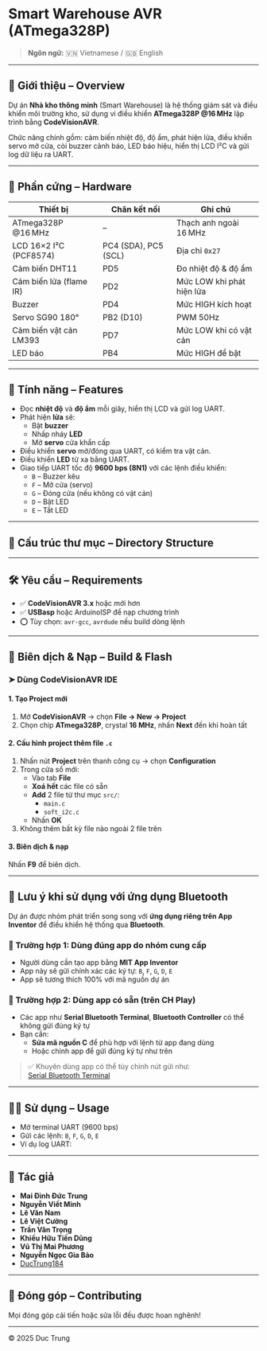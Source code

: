 # Smart Warehouse AVR (ATmega328P)

> **Ngôn ngữ:** 🇻🇳 Vietnamese / 🇬🇧 English

---

## 📌 Giới thiệu – Overview

Dự án **Nhà kho thông minh** (Smart Warehouse) là hệ thống giám sát và điều khiển môi trường kho, sử dụng vi điều khiển **ATmega328P @16 MHz** lập trình bằng **CodeVisionAVR**.

Chức năng chính gồm: cảm biến nhiệt độ, độ ẩm, phát hiện lửa, điều khiển servo mở cửa, còi buzzer cảnh báo, LED báo hiệu, hiển thị LCD I²C và gửi log dữ liệu ra UART.

---

## 🧰 Phần cứng – Hardware

| Thiết bị                  | Chân kết nối         | Ghi chú                         |
|--------------------------|----------------------|----------------------------------|
| ATmega328P @16 MHz       | –                    | Thạch anh ngoài 16 MHz          |
| LCD 16×2 I²C (PCF8574)   | PC4 (SDA), PC5 (SCL) | Địa chỉ `0x27`                  |
| Cảm biến DHT11           | PD5                  | Đo nhiệt độ & độ ẩm             |
| Cảm biến lửa (flame IR)  | PD2                  | Mức LOW khi phát hiện lửa       |
| Buzzer                   | PD4                  | Mức HIGH kích hoạt              |
| Servo SG90 180°          | PB2 (D10)            | PWM 50Hz                        |
| Cảm biến vật cản LM393   | PD7                  | Mức LOW khi có vật cản          |
| LED báo                  | PB4                  | Mức HIGH để bật                 |

---

## 🚀 Tính năng – Features

- Đọc **nhiệt độ** và **độ ẩm** mỗi giây, hiển thị LCD và gửi log UART.
- Phát hiện **lửa** sẽ:
  - Bật **buzzer**
  - Nhấp nháy **LED**
  - Mở **servo** cửa khẩn cấp
- Điều khiển **servo** mở/đóng qua UART, có kiểm tra vật cản.
- Điều khiển **LED** từ xa bằng UART.
- Giao tiếp UART tốc độ **9600 bps (8N1)** với các lệnh điều khiển:
  - `B` – Buzzer kêu
  - `F` – Mở cửa (servo)
  - `G` – Đóng cửa (nếu không có vật cản)
  - `D` – Bật LED
  - `E` – Tắt LED

---

## 📁 Cấu trúc thư mục – Directory Structure

---

## 🛠️ Yêu cầu – Requirements

- ✅ **CodeVisionAVR 3.x** hoặc mới hơn
- ✅ **USBasp** hoặc ArduinoISP để nạp chương trình
- ⭕ Tùy chọn: `avr-gcc`, `avrdude` nếu build dòng lệnh

---

## 🧪 Biên dịch & Nạp – Build & Flash

### ➤ Dùng CodeVisionAVR IDE

#### 1. Tạo Project mới

1. Mở **CodeVisionAVR** → chọn **File → New → Project**
2. Chọn chip **ATmega328P**, crystal **16 MHz**, nhấn **Next** đến khi hoàn tất

#### 2. Cấu hình project thêm file `.c`

1. Nhấn nút **Project** trên thanh công cụ → chọn **Configuration**
2. Trong cửa sổ mới:
   - Vào tab **File**
   - **Xoá hết** các file có sẵn
   - **Add** 2 file từ thư mục `src/`:
     - `main.c`
     - `soft_i2c.c`
   - Nhấn **OK**
3. Không thêm bất kỳ file nào ngoài 2 file trên

#### 3. Biên dịch & nạp

Nhấn **F9** để biên dịch.

---

## 📱 Lưu ý khi sử dụng với ứng dụng Bluetooth

Dự án được nhóm phát triển song song với **ứng dụng riêng trên App Inventor** để điều khiển hệ thống qua **Bluetooth**.

### 🔹 Trường hợp 1: Dùng đúng app do nhóm cung cấp

- Người dùng cần tạo app bằng **MIT App Inventor**
- App này sẽ gửi chính xác các ký tự: `B`, `F`, `G`, `D`, `E`
- App sẽ tương thích 100% với mã nguồn dự án

### 🔹 Trường hợp 2: Dùng app có sẵn (trên CH Play)

- Các app như **Serial Bluetooth Terminal**, **Bluetooth Controller** có thể không gửi đúng ký tự
- Bạn cần:
  - **Sửa mã nguồn C** để phù hợp với lệnh từ app đang dùng
  - Hoặc chỉnh app để gửi đúng ký tự như trên

> ✅ Khuyên dùng app có thể tùy chỉnh nút gửi như:  
> [Serial Bluetooth Terminal](https://play.google.com/store/apps/details?id=de.kai_morich.serial_bluetooth_terminal)

---

## 🧑‍💻 Sử dụng – Usage

- Mở terminal UART (9600 bps)
- Gửi các lệnh: `B`, `F`, `G`, `D`, `E`
- Ví dụ log UART:

---

## 📝 Tác giả

- **Mai Đình Đức Trung**
- **Nguyễn Viết Minh**
- **Lê Văn Nam**
- **Lê Việt Cường**
- **Trần Văn Trọng**
- **Khiếu Hữu Tiến Dũng**
- **Vũ Thị Mai Phương**
- **Nguyễn Ngọc Gia Bảo**
- [DucTrung184](hhttps://github.com/DucTrung184)

---

## 🔧 Đóng góp – Contributing

Mọi đóng góp cải tiến hoặc sửa lỗi đều được hoan nghênh!  

---

© 2025 Duc Trung
